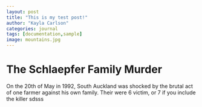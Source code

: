 ```yaml
---
layout: post
title: "This is my test post!"
author: "Kayla Carlson"
categories: journal
tags: [documentation,sample]
image: mountains.jpg
---
```


# The Schlaepfer Family Murder
On the 20th of May in 1992, South Auckland was shocked by the brutal act of one farmer against his own family. Their were 6 victim, or 7 if you include the killer sdsss
